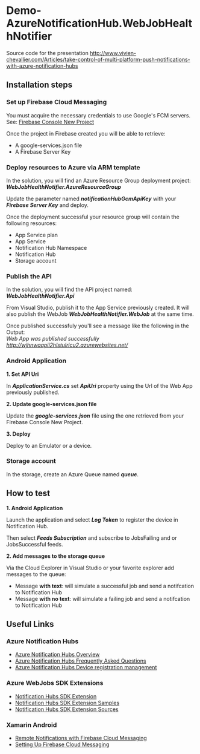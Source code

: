 # Demo-AzureNotificationHub.WebJobHealthNotifier
Source code for the presentation http://www.vivien-chevallier.com/Articles/take-control-of-multi-platform-push-notifications-with-azure-notification-hubs

## Installation steps

### Set up Firebase Cloud Messaging

You must acquire the necessary credentials to use Google's FCM servers. See: [Firebase Console New Project](https://developer.xamarin.com/guides/android/application_fundamentals/notifications/firebase-cloud-messaging/#Setting_Up_Firebase_Cloud_Messaging)

Once the project in Firebase created you will be able to retrieve:
* A google-services.json file
* A Firebase Server Key

### Deploy resources to Azure via ARM template

In the solution, you will find an Azure Resource Group deployment project: ***WebJobHealthNotifier.AzureResourceGroup***

Update the parameter named ***notificationHubGcmApiKey*** with your ***Firebase Server Key*** and deploy.

Once the deployment successful your resource group will contain the following resources:
* App Service plan
* App Service
* Notification Hub Namespace
* Notification Hub
* Storage account

### Publish the API

In the solution, you will find the API project named: ***WebJobHealthNotifier.Api***

From Visual Studio, publish it to the App Service previously created. It will also publish the WebJob ***WebJobHealthNotifier.WebJob*** at the same time.

Once published successfuly you'll see a message like the following in the Output:  
*Web App was published successfully http://wjhnwaapii2hlstulricu2.azurewebsites.net/*

### Android Application

**1. Set API Uri**

In ***ApplicationService.cs*** set ***ApiUri*** property using the Url of the Web App previously published.

**2. Update google-services.json file**

Update the ***google-services.json*** file using the one retrieved from your Firebase Console New Project.

**3. Deploy**

Deploy to an Emulator or a device.

### Storage account

In the storage, create an Azure Queue named ***queue***.

## How to test

**1. Android Application**

Launch the application and select ***Log Token*** to register the device in Notification Hub.

Then select ***Feeds Subscription*** and subscribe to JobsFailing and or JobsSuccessful feeds.

**2. Add messages to the storage queue**

Via the Cloud Explorer in Visual Studio or your favorite explorer add messages to the queue:
* Message **with text**: will simulate a successful job and send a notifcation to Notification Hub
* Message **with no text**: will simulate a failing job and send a notifcation to Notification Hub


## Useful Links

### Azure Notification Hubs

* [Azure Notification Hubs Overview](https://docs.microsoft.com/en-us/azure/notification-hubs/notification-hubs-push-notification-overview)
* [Azure Notification Hubs Frequently Asked Questions](https://docs.microsoft.com/en-us/azure/notification-hubs/notification-hubs-push-notification-faq)
* [Azure Notification Hubs Device registration management](https://docs.microsoft.com/en-us/azure/notification-hubs/notification-hubs-push-notification-registration-management)

### Azure WebJobs SDK Extensions

* [Notification Hubs SDK Extension](https://github.com/Azure/azure-webjobs-sdk-extensions#azure-notification-hubs)
* [Notification Hubs SDK Extension Samples](https://github.com/Azure/azure-webjobs-sdk-extensions/blob/dev/src/ExtensionsSample/Samples/NotificationHubSamples.cs)
* [Notification Hubs SDK Extension Sources](https://github.com/Azure/azure-webjobs-sdk-extensions/tree/master/src/WebJobs.Extensions.NotificationHubs)

### Xamarin Android

* [Remote Notifications with Firebase Cloud Messaging](https://developer.xamarin.com/guides/android/application_fundamentals/notifications/remote-notifications-with-fcm/)
* [Setting Up Firebase Cloud Messaging](https://developer.xamarin.com/guides/android/application_fundamentals/notifications/firebase-cloud-messaging/#Setting_Up_Firebase_Cloud_Messaging)
